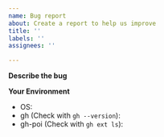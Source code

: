 ```yaml
---
name: Bug report
about: Create a report to help us improve
title: ''
labels: ''
assignees: ''

---
```


**Describe the bug**
<!-- A clear and concise description of what the bug is. -->

**Your Environment**
- OS: 
- gh (Check with `gh --version`): 
- gh-poi (Check with `gh ext ls`): 

